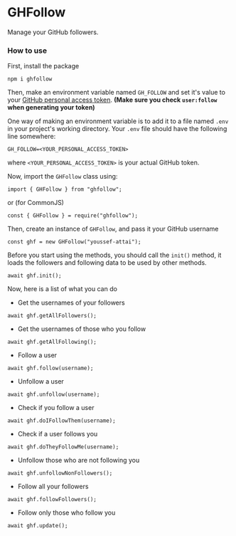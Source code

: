 # GHFollow

Manage your GitHub followers.

### How to use

First, install the package

```
npm i ghfollow
```

Then, make an environment variable named `GH_FOLLOW` and set it's value to your [GitHub personal access token](https://docs.github.com/en/authentication/keeping-your-account-and-data-secure/creating-a-personal-access-token). **(Make sure you check `user:follow` when generating your token)**

One way of making an environment variable is to add it to a file named `.env` in your project's working directory.
Your `.env` file should have the following line somewhere:

```
GH_FOLLOW=<YOUR_PERSONAL_ACCESS_TOKEN>
```

where `<YOUR_PERSONAL_ACCESS_TOKEN>` is your actual GitHub token.

Now, import the `GHFollow` class using:

```
import { GHFollow } from "ghfollow";
```

or (for CommonJS)

```
const { GHFollow } = require("ghfollow");
```

Then, create an instance of `GHFollow`, and pass it your GitHub username

```
const ghf = new GHFollow("youssef-attai");
```

Before you start using the methods, you should call the `init()`
method, it loads the followers and following data to be used
by other methods.

```
await ghf.init();
```

Now, here is a list of what you can do

- Get the usernames of your followers

```
await ghf.getAllFollowers();
```

- Get the usernames of those who you follow

```
await ghf.getAllFollowing();
```

- Follow a user

```
await ghf.follow(username);
```

- Unfollow a user

```
await ghf.unfollow(username);
```

- Check if you follow a user

```
await ghf.doIFollowThem(username);
```

- Check if a user follows you

```
await ghf.doTheyFollowMe(username);
```

- Unfollow those who are not following you

```
await ghf.unfollowNonFollowers();
```

- Follow all your followers

```
await ghf.followFollowers();
```

- Follow only those who follow you

```
await ghf.update();
```
